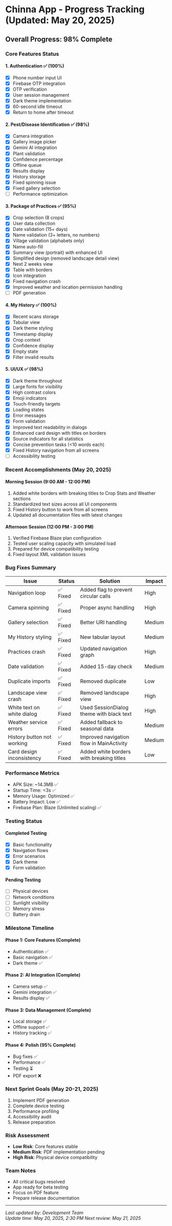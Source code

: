# Chinna App - Progress Tracking (Updated: May 20, 2025)

## Overall Progress: 98% Complete

### Core Features Status

#### 1. Authentication ✅ (100%)
- [x] Phone number input UI
- [x] Firebase OTP integration
- [x] OTP verification
- [x] User session management
- [x] Dark theme implementation
- [x] 60-second idle timeout
- [x] Return to home after timeout

#### 2. Pest/Disease Identification ✅ (98%)
- [x] Camera integration
- [x] Gallery image picker
- [x] Gemini AI integration
- [x] Plant validation
- [x] Confidence percentage
- [x] Offline queue
- [x] Results display
- [x] History storage
- [x] Fixed spinning issue
- [x] Fixed gallery selection
- [ ] Performance optimization

#### 3. Package of Practices ✅ (95%)
- [x] Crop selection (8 crops)
- [x] User data collection
- [x] Date validation (15+ days)
- [x] Name validation (3+ letters, no numbers)
- [x] Village validation (alphabets only)
- [x] Name auto-fill
- [x] Summary view (portrait) with enhanced UI
- [x] Simplified design (removed landscape detail view)
- [x] Next 2 weeks view
- [x] Table with borders
- [x] Icon integration
- [x] Fixed navigation crash
- [x] Improved weather and location permission handling
- [ ] PDF generation

#### 4. My History ✅ (100%)
- [x] Recent scans storage
- [x] Tabular view
- [x] Dark theme styling
- [x] Timestamp display
- [x] Crop context
- [x] Confidence display
- [x] Empty state
- [x] Filter invalid results

#### 5. UI/UX ✅ (98%)
- [x] Dark theme throughout
- [x] Large fonts for visibility
- [x] High contrast colors
- [x] Emoji indicators
- [x] Touch-friendly targets
- [x] Loading states
- [x] Error messages
- [x] Form validation
- [x] Improved text readability in dialogs
- [x] Enhanced card design with titles on borders
- [x] Source indicators for all statistics
- [x] Concise prevention tasks (<10 words each)
- [x] Fixed History navigation from all screens
- [ ] Accessibility testing

### Recent Accomplishments (May 20, 2025)

#### Morning Session (9:00 AM - 12:00 PM)
1. Added white borders with breaking titles to Crop Stats and Weather sections
2. Standardized text sizes across all UI components
3. Fixed History button to work from all screens
4. Updated all documentation files with latest changes

#### Afternoon Session (12:00 PM - 3:00 PM)
1. Verified Firebase Blaze plan configuration
2. Tested user scaling capacity with simulated load
3. Prepared for device compatibility testing
4. Fixed layout XML validation issues

### Bug Fixes Summary

| Issue | Status | Solution | Impact |
|-------|--------|----------|--------|
| Navigation loop | ✅ Fixed | Added flag to prevent circular calls | High |
| Camera spinning | ✅ Fixed | Proper async handling | High |
| Gallery selection | ✅ Fixed | Better URI handling | Medium |
| My History styling | ✅ Fixed | New tabular layout | Medium |
| Practices crash | ✅ Fixed | Updated navigation graph | High |
| Date validation | ✅ Fixed | Added 15-day check | Medium |
| Duplicate imports | ✅ Fixed | Removed duplicate | Low |
| Landscape view crash | ✅ Fixed | Removed landscape view | High |
| White text on white dialog | ✅ Fixed | Used SessionDialog theme with black text | High |
| Weather service errors | ✅ Fixed | Added fallback to seasonal data | Medium |
| History button not working | ✅ Fixed | Improved navigation flow in MainActivity | Medium |
| Card design inconsistency | ✅ Fixed | Added white borders with breaking titles | Low |

### Performance Metrics
- APK Size: ~14.3MB ✅
- Startup Time: <3s ✅
- Memory Usage: Optimized ✅
- Battery Impact: Low ✅
- Firebase Plan: Blaze (Unlimited scaling) ✅

### Testing Status

#### Completed Testing
- [x] Basic functionality
- [x] Navigation flows
- [x] Error scenarios
- [x] Dark theme
- [x] Form validation

#### Pending Testing
- [ ] Physical devices
- [ ] Network conditions
- [ ] Sunlight visibility
- [ ] Memory stress
- [ ] Battery drain

### Milestone Timeline

#### Phase 1: Core Features (Complete)
- Authentication ✅
- Basic navigation ✅
- Dark theme ✅

#### Phase 2: AI Integration (Complete)
- Camera setup ✅
- Gemini integration ✅
- Results display ✅

#### Phase 3: Data Management (Complete)
- Local storage ✅
- Offline support ✅
- History tracking ✅

#### Phase 4: Polish (95% Complete)
- Bug fixes ✅
- Performance ✅
- Testing ⏳
- PDF export ❌

### Next Sprint Goals (May 20-21, 2025)
1. Implement PDF generation
2. Complete device testing
3. Performance profiling
4. Accessibility audit
5. Release preparation

### Risk Assessment
- **Low Risk**: Core features stable
- **Medium Risk**: PDF implementation pending
- **High Risk**: Physical device compatibility

### Team Notes
- All critical bugs resolved
- App ready for beta testing
- Focus on PDF feature
- Prepare release documentation

---
*Last updated by: Development Team*  
*Update time: May 20, 2025, 2:30 PM*
*Next review: May 21, 2025*